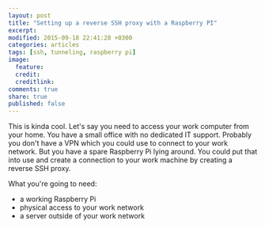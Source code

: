 ```yaml
---
layout: post
title: "Setting up a reverse SSH proxy with a Raspberry PI"
excerpt:
modified: 2015-09-18 22:41:28 +0300
categories: articles
tags: [ssh, tunneling, raspberry pi]
image:
  feature:
  credit:
  creditlink:
comments: true
share: true
published: false
---
```


This is kinda cool. Let's say you need to access your work computer from your home. You have a small office with no dedicated IT support. Probably you don't have a VPN which you could use to connect to your work network. But you have a spare Raspberry Pi lying around. You could put that into use and create a connection to your work machine by creating a reverse SSH proxy.

What you're going to need:
* a working Raspberry Pi
* physical access to your work network
* a server outside of your work network
